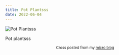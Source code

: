 ```yaml
---
title: Pot Plantsss
date: 2022-06-04
---
```

![Pot Plantsss](/b35c6645f6.jpg)

<p>Pot plantsss</p>



<center><small>Cross posted from my <a href='http://micro.blog/joshnicholas'>micro blog</a></small></center>

    